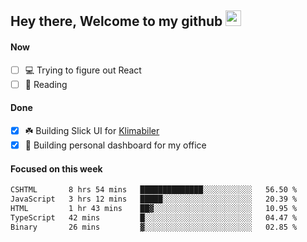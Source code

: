 ## Hey there, Welcome to my github <img src="https://media.giphy.com/media/hvRJCLFzcasrR4ia7z/giphy.gif" width="25px">

#### Now
- [ ] 💻 Trying to figure out React
- [ ] 📕 Reading

#### Done
- [x] ☘️ Building Slick UI for [Klimabiler](https://klimabiler.dk)
- [x] 🚀 Building personal dashboard for my office
 
 #### Focused on this week
<!--START_SECTION:waka-->

```txt
CSHTML       8 hrs 54 mins   ██████████████░░░░░░░░░░░   56.50 %
JavaScript   3 hrs 12 mins   █████░░░░░░░░░░░░░░░░░░░░   20.39 %
HTML         1 hr 43 mins    ██▓░░░░░░░░░░░░░░░░░░░░░░   10.95 %
TypeScript   42 mins         █░░░░░░░░░░░░░░░░░░░░░░░░   04.47 %
Binary       26 mins         ▓░░░░░░░░░░░░░░░░░░░░░░░░   02.85 %
```

<!--END_SECTION:waka-->

